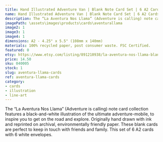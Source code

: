 ```yaml
---
title: Hand Illustrated Adventure Van | Blank Note Card Set | 6 A2 Cards + Envelopes
name: Hand Illustrated Adventure Van | Blank Note Card Set | 6 A2 Cards + Envelopes
description: The “La Aventura Nos Llama” (Adventure is calling) note card collection features a black-and-white illustration of the ultimate adventure-mobile, to inspire you to get on the road and explore. Originally hand drawn with ink and reprinted on archival, environmentally friendly paper.
imagePath: \assets\images\products\cards\aventurallama
image2: 1
image3: 1
image4: 1
dimensions: A2 - 4.25" x 5.5" (108mm x 140mm)
materials: 100% recycled paper, post consumer waste. FSC Certified.
featured: 0
etsy: https://www.etsy.com/listing/891210938/la-aventura-nos-llama-blank-note-card
price: 14.50
sku: 040005
stock: 1
slug: aventura-llama-cards
ref: aventura-llama-cards
category:
- cards
- illustration
- line-art
---
```

The “La Aventura Nos Llama” (Adventure is calling) note card collection features a black-and-white illustration of the ultimate adventure-mobile, to inspire you to get on the road and explore. Originally hand drawn with ink and reprinted on archival, environmentally friendly paper. These blank cards are perfect to keep in touch with friends and family. This set of 6 A2 cards with 6 white envelopes.
